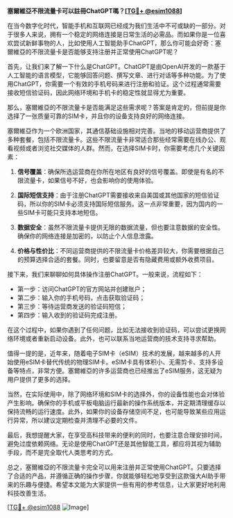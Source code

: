 **塞爾維亞不限流量卡可以註冊ChatGPT嗎？[[TG💪+ @esim1088](https://t.me/s/esim1088)]**

在当今数字化时代，智能手机和互联网已经成为我们生活中不可或缺的一部分。对于很多人来说，拥有一个稳定的网络连接是日常生活的必需品。而如果你是一位喜欢尝试新鲜事物的人，比如使用人工智能助手ChatGPT，那么你可能会好奇：塞爾維亞的不限流量卡是否能够支持注册并正常使用ChatGPT呢？

首先，让我们来了解一下什么是ChatGPT。ChatGPT是由OpenAI开发的一款基于人工智能的语言模型，它能够回答问题、撰写文章、进行对话等多种功能。为了使用ChatGPT，你需要一个有效的手机号码来进行注册和验证。这个过程通常需要接收短信验证码，因此网络环境和手机卡的稳定性就显得尤为重要。

那么，塞爾維亞的不限流量卡是否能满足这些需求呢？答案是肯定的，但前提是你选择了一张质量可靠的SIM卡，并且你的设备支持良好的网络连接。

塞爾維亞作为一个欧洲国家，其通信基础设施相对完善。当地的移动运营商提供了多种套餐，包括不限流量卡。这些不限流量卡非常适合那些经常需要在线办公、观看视频或者浏览社交媒体的人群。然而，在选择SIM卡时，你需要考虑几个关键因素：

1. **信号覆盖**：确保所选运营商在你所在地区有良好的信号覆盖。即使是有名的不限流量卡，如果信号不好，也会影响你的使用体验。
   
2. **国际短信支持**：由于注册ChatGPT需要接收来自美国或其他国家的短信验证码，所以你的SIM卡必须支持国际短信服务。这一点非常重要，因为国内的一些SIM卡可能只支持本地短信。

3. **数据安全**：虽然不限流量卡提供无限的数据流量，但也要注意数据的安全性。确保你的网络连接是加密的，以防止个人信息泄露。

4. **价格与性价比**：不同运营商提供的不限流量卡价格差异较大，你需要根据自己的预算选择合适的套餐。同时，也要留意是否有隐藏费用或额外收费项目。

接下来，我们来聊聊如何具体操作注册ChatGPT。一般来说，流程如下：

- 第一步：访问ChatGPT的官方网站并创建账户；
- 第二步：输入你的手机号码，点击获取验证码；
- 第三步：等待运营商发送的验证码短信；
- 第四步：输入收到的验证码完成注册。

在这个过程中，如果你遇到了任何问题，比如无法接收到验证码，可以尝试更换网络环境或者重新启动设备。此外，也可以联系当地运营商的技术支持寻求帮助。

值得一提的是，近年来，随着电子SIM卡（eSIM）技术的发展，越来越多的人开始使用eSIM卡替代传统的物理SIM卡。eSIM卡具有体积小、无需剪卡、支持多设备等特点，非常方便。塞爾維亞的许多运营商也已经推出了eSIM服务，这无疑为用户提供了更多的选择。

当然，在实际使用中，除了网络环境和SIM卡的选择外，你的设备性能也会对体验产生影响。确保你的手机或平板电脑运行最新的操作系统版本，并定期清理缓存以保持流畅的运行速度。此外，如果你的设备存储空间不足，也可能导致某些应用运行异常，所以建议定期检查并清理不必要的文件。

最后，我想提醒大家，在享受高科技带来的便利的同时，也要注意合理安排时间，避免过度依赖网络。无论是使用ChatGPT还是其他智能工具，都应将其视为辅助手段，而不是完全取代人类思考的方式。

总之，塞爾維亞的不限流量卡完全可以用来注册并正常使用ChatGPT。只要选择了合适的产品，并遵循正确的操作步骤，你就能够轻松地享受到这款强大AI助手带来的乐趣与便捷。希望本文能为大家提供一些有用的参考信息，让大家更好地利用科技改善生活。

[[TG💪+ @esim1088](https://t.me/s/esim1088) ![Image](https://i.postimg.cc/4NQfJmqS/Snipaste-2025-05-13-00-14-12.png)]